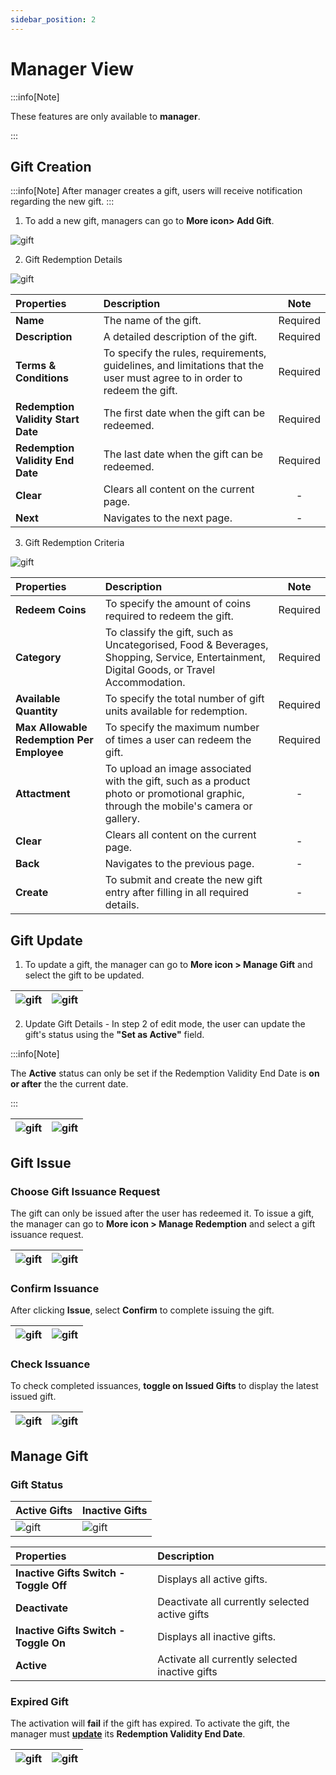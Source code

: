```yaml
---
sidebar_position: 2
---
```


# Manager View

:::info[Note]

These features are only available to **manager**.  

:::

## Gift Creation

:::info[Note]
After manager creates a gift, users will receive notification regarding the new gift.
:::

1. To add a new gift, managers can go to **More icon> Add Gift**.

![gift](../../../../static/img/integration/vision/gift/gotoAddGift.png)

2. Gift Redemption Details

![gift](../../../../static/img/integration/vision/gift/addGiftStep1.png)

| Properties                   | Description                                                                        | Note     |
|:-----------------------------|:-----------------------------------------------------------------------------------|:--------:|
| **Name** | The name of the gift.                                                                               | Required |
| **Description** | A detailed description of the gift.                                                          | Required |
| **Terms & Conditions** | To specify the rules, requirements, guidelines, and limitations that the user must agree to in order to redeem the gift.                                                                                                               | Required |
| **Redemption Validity Start Date** | The first date when the gift can be redeemed.                            | Required |
| **Redemption Validity End Date** | The last date when the gift can be redeemed.                                | Required |
| **Clear** | Clears all content on the current page.                                                            |    -     |
| **Next** |  Navigates to the next page.                                                             |    -     |

3. Gift Redemption Criteria

![gift](../../../../static/img/integration/vision/gift/addGiftStep2.png)

| Properties                   | Description                                                                        | Note     |
|:-----------------------------|:-----------------------------------------------------------------------------------|:--------:|
| **Redeem Coins** | To specify the amount of coins required to redeem the gift.                                | Required |
| **Category** | To classify the gift, such as Uncategorised, Food & Beverages, Shopping, Service, Entertainment, Digital Goods, or Travel Accommodation.                                                                                            | Required |
| **Available Quantity** | To specify the total number of gift units available for redemption.           | Required |
| **Max Allowable Redemption Per Employee** | To specify the maximum number of times a user can redeem the gift.| Required |
| **Attactment** | To upload an image associated with the gift, such as a product photo or promotional graphic, through the mobile's camera or gallery.                                                | - |
| **Clear** | Clears all content on the current page.                                                            |    -     |
| **Back** | Navigates to the previous page.                                                                    |    -     |
| **Create** |  To submit and create the new gift entry after filling in all required details.                   |    -     |

## Gift Update

1. To update a gift, the manager can go to **More icon > Manage Gift** and select the gift to be updated.

|![gift](../../../../static/img/integration/vision/gift/gotoManageGift.png)|![gift](../../../../static/img/integration/vision/gift/chooseEditGift.png)                 |
|:------------------------------------|:-----------------------------------------------------|

2. Update Gift Details - In step 2 of edit mode, the user can update the gift's status using the **"Set as Active"** field.

:::info[Note]

The **Active** status can only be set if the Redemption Validity End Date is **on or after** the the current date.

:::

|![gift](../../../../static/img/integration/vision/gift/editGiftStep1.png)|![gift](../../../../static/img/integration/vision/gift/editGiftStep2.png)                   |
|:------------------------------------|:-----------------------------------------------------|

## Gift Issue

### Choose Gift Issuance Request

The gift can only be issued after the user has redeemed it. To issue a gift, the manager can go to **More icon > Manage Redemption** and select a gift issuance request.

|![gift](../../../../static/img/integration/vision/gift/gotoManageRedemption.png)|![gift](../../../../static/img/integration/vision/gift/chooseIssueGift.png)          |
|:------------------------------------|:-----------------------------------------------------|

### Confirm Issuance

After clicking **Issue**, select **Confirm** to complete issuing the gift.

|![gift](../../../../static/img/integration/vision/gift/issueConfirmation.png)|![gift](../../../../static/img/integration/vision/gift/doneIssuedGift.png)              |
|:------------------------------------|:-----------------------------------------------------|

### Check Issuance

To check completed issuances, **toggle on Issued Gifts** to display the latest issued gift.

|![gift](../../../../static/img/integration/vision/gift/gotoIssuedPage.png)|![gift](../../../../static/img/integration/vision/gift/checkIssuance.png)                  |
|:------------------------------------|:-----------------------------------------------------|

## Manage Gift
### Gift Status

|Active Gifts|Inactive Gifts |
|:--------------------------------|:---------------------------------|
|![gift](../../../../static/img/integration/vision/gift/activeGift.png)|![gift](../../../../static/img/integration/vision/gift/inactiveGift.png)|

|Properties|Description|
|:--------------------------------|:--------------------------------|
|**Inactive Gifts Switch - Toggle Off**|Displays all active gifts.|
|**Deactivate**|Deactivate all currently selected active gifts|
|**Inactive Gifts Switch - Toggle On**|Displays all inactive gifts.|
|**Active**|Activate all currently selected inactive gifts|

### Expired Gift

The activation will **fail** if the gift has expired. To activate the gift, the manager must [**update**](#gift-update) its **Redemption Validity End Date**.

|![gift](../../../../static/img/integration/vision/gift/expiredGift.png)|![gift](../../../../static/img/integration/vision/gift/activationFailed.png)                  |
|:------------------------------------|:-----------------------------------------------------|
